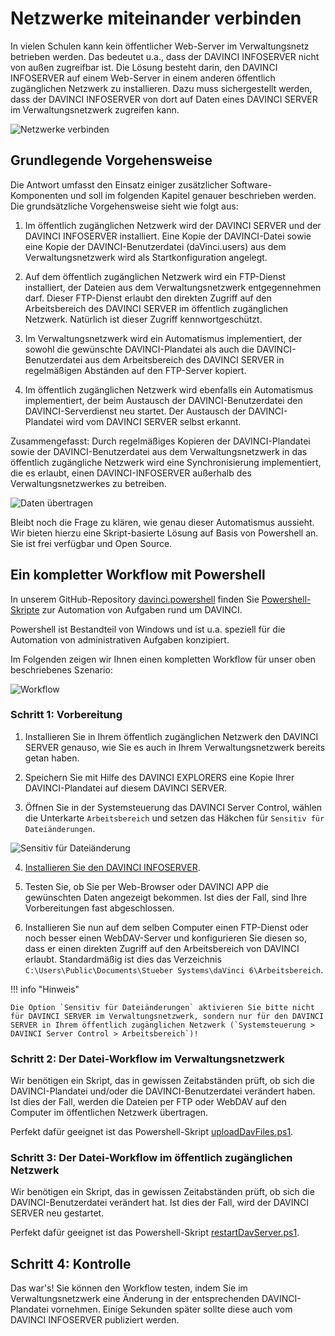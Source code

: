 # Netzwerke miteinander verbinden

In vielen Schulen kann kein öffentlicher Web-Server im Verwaltungsnetz betrieben werden. Das bedeutet u.a., dass der DAVINCI INFOSERVER nicht von außen zugreifbar ist. Die Lösung besteht darin, den DAVINCI INFOSERVER auf einem Web-Server in einem anderen öffentlich zugänglichen Netzwerk zu installieren. Dazu muss sichergestellt werden, dass der DAVINCI INFOSERVER von dort auf Daten eines DAVINCI SERVER im Verwaltungsnetzwerk zugreifen kann.

![Netzwerke verbinden](/assets/images/sigma1.svg)

## Grundlegende Vorgehensweise

Die Antwort umfasst den Einsatz einiger zusätzlicher Software-Komponenten und soll im folgenden Kapitel genauer beschrieben werden. Die grundsätzliche Vorgehensweise sieht wie folgt aus:

1. Im öffentlich zugänglichen Netzwerk wird der DAVINCI SERVER und der DAVINCI INFOSERVER installiert. Eine Kopie der DAVINCI-Datei sowie eine Kopie der DAVINCI-Benutzerdatei (daVinci.users) aus dem Verwaltungsnetzwerk wird als Startkonfiguration angelegt.

2. Auf dem öffentlich zugänglichen Netzwerk wird ein FTP-Dienst installiert, der Dateien aus dem Verwaltungsnetzwerk entgegennehmen darf. Dieser FTP-Dienst erlaubt den direkten Zugriff auf den Arbeitsbereich des DAVINCI SERVER im öffentlich zugänglichen Netzwerk. Natürlich ist dieser Zugriff kennwortgeschützt.

3. Im Verwaltungsnetzwerk wird ein Automatismus implementiert, der sowohl die gewünschte DAVINCI-Plandatei als auch die DAVINCI-Benutzerdatei aus dem Arbeitsbereich des DAVINCI SERVER in regelmäßigen Abständen auf den FTP-Server kopiert.

4. Im öffentlich zugänglichen Netzwerk wird ebenfalls ein Automatismus implementiert, der beim Austausch der DAVINCI-Benutzerdatei den DAVINCI-Serverdienst neu startet. Der Austausch der DAVINCI-Plandatei wird vom DAVINCI SERVER selbst erkannt.

Zusammengefasst: Durch regelmäßiges Kopieren der DAVINCI-Plandatei sowie der DAVINCI-Benutzerdatei aus dem Verwaltungsnetzwerk in das öffentlich zugängliche Netzwerk wird eine Synchronisierung implementiert, die es erlaubt, einen DAVINCI-INFOSERVER außerhalb des Verwaltungsnetzwerkes zu betreiben.

![Daten übertragen](/assets/images/sigma2.svg)

Bleibt noch die Frage zu klären, wie genau dieser Automatismus aussieht. Wir bieten hierzu eine Skript-basierte Lösung auf Basis von Powershell an. Sie ist frei verfügbar und Open Source.

## Ein kompletter Workflow mit Powershell

In unserem GitHub-Repository [davinci.powershell](https://github.com/stuebersystems/davinci.powershell) finden Sie [Powershell-Skripte](https://docs.microsoft.com/de-de/powershell/scripting/getting-started/getting-started-with-windows-powershell) zur Automation von Aufgaben rund um DAVINCI.

Powershell ist Bestandteil von Windows und ist u.a. speziell für die Automation von administrativen Aufgaben konzipiert.

Im Folgenden zeigen wir Ihnen einen kompletten Workflow für unser oben beschriebenes Szenario:

![Workflow](/assets/images/sigma3.svg)

### Schritt 1: Vorbereitung

1. Installieren Sie in Ihrem öffentlich zugänglichen Netzwerk den DAVINCI SERVER genauso, wie Sie es auch in Ihrem Verwaltungsnetzwerk bereits getan haben.

2. Speichern Sie mit Hilfe des DAVINCI EXPLORERS eine Kopie Ihrer DAVINCI-Plandatei auf diesem DAVINCI SERVER. 

3. Öffnen Sie in der Systemsteuerung das DAVINCI Server Control, wählen die Unterkarte `Arbeitsbereich` und setzen das Häkchen für `Sensitiv für Dateiänderungen`.

![Sensitiv für Dateiänderung](/assets/images/sensitiv.haken.png)

4. [Installieren Sie den DAVINCI INFOSERVER](https://doc.davinci6.stueber.de/09.infoserver/setup-infoserver/README).

5. Testen Sie, ob Sie per Web-Browser oder DAVINCI APP die gewünschten Daten angezeigt bekommen. Ist dies der Fall, sind Ihre Vorbereitungen fast abgeschlossen.

6. Installieren Sie nun auf dem selben Computer einen FTP-Dienst oder noch besser einen WebDAV-Server und konfigurieren Sie diesen so, dass er einen direkten Zugriff auf den Arbeitsbereich von DAVINCI erlaubt. Standardmäßig ist dies das Verzeichnis `C:\Users\Public\Documents\Stueber Systems\daVinci 6\Arbeitsbereich`.

!!! info "Hinweis"

    Die Option `Sensitiv für Dateiänderungen` aktivieren Sie bitte nicht für DAVINCI SERVER im Verwaltungsnetzwerk, sondern nur für den DAVINCI SERVER in Ihrem öffentlich zugänglichen Netzwerk (`Systemsteuerung > DAVINCI Server Control > Arbeitsbereich`)!

### Schritt 2: Der Datei-Workflow im Verwaltungsnetzwerk

Wir benötigen ein Skript, das in gewissen Zeitabständen prüft, ob sich die DAVINCI-Plandatei und/oder die DAVINCI-Benutzerdatei verändert haben. Ist dies der Fall, werden die Dateien per FTP oder WebDAV auf den Computer im öffentlichen Netzwerk übertragen.

Perfekt dafür geeignet ist das Powershell-Skript [uploadDavFiles.ps1](https://github.com/stuebersystems/davinci.powershell/wiki/uploadDavFiles.ps1).

### Schritt 3: Der Datei-Workflow im öffentlich zugänglichen Netzwerk

Wir benötigen ein Skript, das in gewissen Zeitabständen prüft, ob sich die DAVINCI-Benutzerdatei verändert hat. Ist dies der Fall, wird der DAVINCI SERVER neu gestartet.

Perfekt dafür geeignet ist das Powershell-Skript [restartDavServer.ps1](https://github.com/stuebersystems/davinci.powershell/wiki/restartDavServer.ps1).

## Schritt 4: Kontrolle

Das war's! Sie können den Workflow testen, indem Sie im Verwaltungsnetzwerk eine Änderung in der entsprechenden DAVINCI-Plandatei vornehmen. Einige Sekunden später sollte diese auch vom DAVINCI INFOSERVER publiziert werden.
